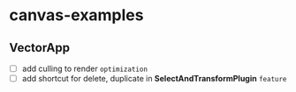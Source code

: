 # canvas-examples

## VectorApp

- [ ] add culling to render `optimization`
- [ ] add shortcut for delete, duplicate in **SelectAndTransformPlugin** `feature`
